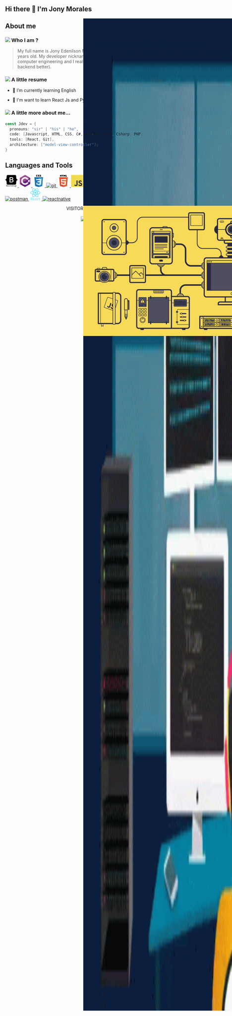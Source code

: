 ## Hi there 👋 I'm Jony Morales

<p align="center">
  <img src="https://github.com/Jony-07/Jony-07/blob/main/coding.gif" alt="animated" width="100%" height="80%" style="position:absolute" allowFullScreen/>
</p>

## About me

### <img src="https://media1.giphy.com/media/8P7iYmwqBSLRYiZJbL/giphy.gif?cid=ecf05e47jktv3s6wqc9vpavmn1uv9d3xahv0y1rybztqziqt&rid=giphy.gif&ct=s" width="50"> Who I am ?

>  My full name is Jony Edenilson Morales López and I have twenty-one years old. My developer nickname is  Jdev. I am currently studying computer engineering 
  and I really like web development (I like the backend better). 
 
### <img src="https://media1.giphy.com/media/l4jsKDLGiOxQRy3WbE/giphy.gif?cid=ecf05e47bvvnnrrpm9rhf7m9864t3kkhvkoov8rdh9dosxur&rid=giphy.gif&ct=s" width="50"> A little resume

 <!-- 🔭 I’m currently working at  [SS-SCS](https://github.com/Gissela25/SS-SCS) 

-->

- 🌱 I’m currently learning English 

- 👾 I'm want to learn React Js and Python

### <img src="https://media0.giphy.com/media/KtWBUkpyp5QRBlrLFd/giphy.gif" width="50">    A little more about me...  

```kotlin
const Jdev = {
  pronouns: "sir" | "his" | "he",
  code: [Javascript, HTML, CSS, C#, ASP-NET Core, Csharp, PHP],
  tools: [React, Git],
  architecture: ["model-view-controller"];
}
```

## Languages and Tools
<p align="left"> <a href="https://getbootstrap.com" target="_blank" rel="noreferrer"> <img src="https://raw.githubusercontent.com/devicons/devicon/master/icons/bootstrap/bootstrap-plain-wordmark.svg" alt="bootstrap" width="40" height="40"/> </a> <a href="https://www.w3schools.com/cs/" target="_blank" rel="noreferrer"> <img src="https://raw.githubusercontent.com/devicons/devicon/master/icons/csharp/csharp-original.svg" alt="csharp" width="40" height="40"/> </a> <a href="https://www.w3schools.com/css/" target="_blank" rel="noreferrer"> <img src="https://raw.githubusercontent.com/devicons/devicon/master/icons/css3/css3-original-wordmark.svg" alt="css3" width="40" height="40"/> </a> <a href="https://git-scm.com/" target="_blank" rel="noreferrer"> <img src="https://www.vectorlogo.zone/logos/git-scm/git-scm-icon.svg" alt="git" width="40" height="40"/> </a> <a href="https://www.w3.org/html/" target="_blank" rel="noreferrer"> <img src="https://raw.githubusercontent.com/devicons/devicon/master/icons/html5/html5-original-wordmark.svg" alt="html5" width="40" height="40"/> </a> <a href="https://ionicframework.com" target="_blank" rel="noreferrer"> <img src="https://raw.githubusercontent.com/devicons/devicon/master/icons/javascript/javascript-original.svg" alt="javascript" width="40" height="40"/> </a> <a href="https://laravel.com/" target="_blank" rel="noreferrer"> <img src="https://raw.githubusercontent.com/devicons/devicon/master/icons/laravel/laravel-plain-wordmark.svg" alt="laravel" width="40" height="40"/> </a> <a href="https://www.mathworks.com/" target="_blank" rel="noreferrer"> <img src="https://upload.wikimedia.org/wikipedia/commons/2/21/Matlab_Logo.png" alt="matlab" width="40" height="40"/> </a> <a href="https://www.microsoft.com/en-us/sql-server" target="_blank" rel="noreferrer"> <img src="https://www.svgrepo.com/show/303229/microsoft-sql-server-logo.svg" alt="mssql" width="40" height="40"/> </a> <a href="https://www.php.net" target="_blank" rel="noreferrer"> <img src="https://raw.githubusercontent.com/devicons/devicon/master/icons/php/php-original.svg" alt="php" width="40" height="40"/> </a> <a href="https://postman.com" target="_blank" rel="noreferrer"> <img src="https://www.vectorlogo.zone/logos/getpostman/getpostman-icon.svg" alt="postman" width="40" height="40"/> </a> <a href="https://reactjs.org/" target="_blank" rel="noreferrer"> <img src="https://raw.githubusercontent.com/devicons/devicon/master/icons/react/react-original-wordmark.svg" alt="react" width="40" height="40"/> </a> <a href="https://reactnative.dev/" target="_blank" rel="noreferrer"> <img src="https://reactnative.dev/img/header_logo.svg" alt="reactnative" width="40" height="40"/> </a> </p>
<p align="center">
  <img src="https://github.com/Jony-07/Jony-07/blob/main/finally.gif" alt="animated" style="position:absolute" allowFullScreen/>
</p>


 <p align="center"> 
  VISITOR COUNT<br><br>
  <img src="https://profile-counter.glitch.me/Jony-07/count.svg" />
</p>



